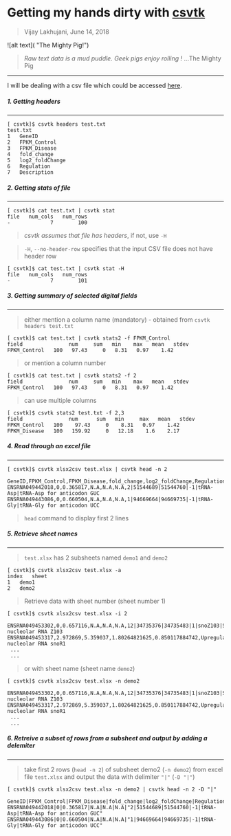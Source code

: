# Getting my hands dirty with [csvtk](https://bioinf.shenwei.me/csvtk/) 

> Vijay Lakhujani, June 14, 2018

![alt text]( "The Mighty Pig!")

> _Raw text data is a mud puddle. Geek pigs enjoy rolling !_
...The Mighty Pig

------------


I will be dealing with a csv file which could be accessed [here](https://raw.githubusercontent.com/lakhujanivijay/Playing_with_tabular_data/master/test.txt).


##### 1. Getting headers
-------------------------
```
[ csvtk]$ csvtk headers test.txt 
test.txt
1	GeneID
2	FPKM_Control
3	FPKM_Disease
4	fold_change
5	log2_foldChange
6	Regulation
7	Description
```

##### 2. Getting stats of file
-------------------------
```
[ csvtk]$ cat test.txt | csvtk stat 
file   num_cols   num_rows
-             7        100
```
> _csvtk assumes that file has headers_, if not, use `-H`

> `-H`, `--no-header-row` specifies that the input CSV file does not have header row

```
[ csvtk]$ cat test.txt | csvtk stat -H
file   num_cols   num_rows
-             7        101
```

##### 3. Getting summary of selected digital fields
----------------------------------------------

> either mention a column name (mandatory) - obtained from `csvtk headers test.txt`

```
[ csvtk]$ cat test.txt | csvtk stats2 -f FPKM_Control
field               num     sum   min    max   mean   stdev
FPKM_Control   100   97.43     0   8.31   0.97    1.42
```
> or mention a column number

```
[ csvtk]$ cat test.txt | csvtk stats2 -f 2
field               num     sum   min    max   mean   stdev
FPKM_Control   100   97.43     0   8.31   0.97    1.42
```

> can use multiple columns

```
[ csvtk]$ csvtk stats2 test.txt -f 2,3
field               num      sum   min     max   mean   stdev
FPKM_Control   100    97.43     0    8.31   0.97    1.42
FPKM_Disease   100   159.92     0   12.18    1.6    2.17
```

##### 4. Read through an excel file
-----------------------------

```
[ csvtk]$ csvtk xlsx2csv test.xlsx | csvtk head -n 2

GeneID,FPKM_Control,FPKM_Disease,fold_change,log2_foldChange,Regulation,Description
ENSRNA049442018,0,0.365817,N.A,N.A,N.A,2|51544689|51544760|-1|tRNA-Asp|tRNA-Asp for anticodon GUC
ENSRNA049443086,0,0.660504,N.A,N.A,N.A,1|94669664|94669735|-1|tRNA-Gly|tRNA-Gly for anticodon UCC
```
> `head` command to display first 2 lines


##### 5. Retrieve sheet names
-----------------------

> `test.xlsx` has 2 subsheets named `demo1` and `demo2`

```
[ csvtk]$ csvtk xlsx2csv test.xlsx -a
index	sheet
1	demo1
2	demo2
```
> Retrieve data with sheet number (sheet number 1)
```
[ csvtk]$ csvtk xlsx2csv test.xlsx -i 2

ENSRNA049453302,0,0.657116,N.A,N.A,N.A,12|34735376|34735483|1|snoZ103|Small nucleolar RNA Z103
ENSRNA049453317,2.972869,5.359037,1.80264821625,0.850117884742,Upregulated,12|34734956|34735052|1|snoR1|Small nucleolar RNA snoR1
 ...
 ...

```
> or with sheet name (sheet name `demo2`)

```
[ csvtk]$ csvtk xlsx2csv test.xlsx -n demo2

ENSRNA049453302,0,0.657116,N.A,N.A,N.A,12|34735376|34735483|1|snoZ103|Small nucleolar RNA Z103
ENSRNA049453317,2.972869,5.359037,1.80264821625,0.850117884742,Upregulated,12|34734956|34735052|1|snoR1|Small nucleolar RNA snoR1
 ...
 ...
```

##### 6. Retreive a subset of rows from a subsheet and output by adding a delemiter
-----------------------------------------------------------------------------

> take first 2 rows (`head -n 2`) of subsheet demo2 (`-n demo2`) from excel file `test.xlsx` and output the data with delimiter `"|"` (`-D "|"`)

```
[ csvtk]$ csvtk xlsx2csv test.xlsx -n demo2 | csvtk head -n 2 -D "|"

GeneID|FPKM_Control|FPKM_Disease|fold_change|log2_foldChange|Regulation|Description
ENSRNA049442018|0|0.365817|N.A|N.A|N.A|"2|51544689|51544760|-1|tRNA-Asp|tRNA-Asp for anticodon GUC"
ENSRNA049443086|0|0.660504|N.A|N.A|N.A|"1|94669664|94669735|-1|tRNA-Gly|tRNA-Gly for anticodon UCC"
```




